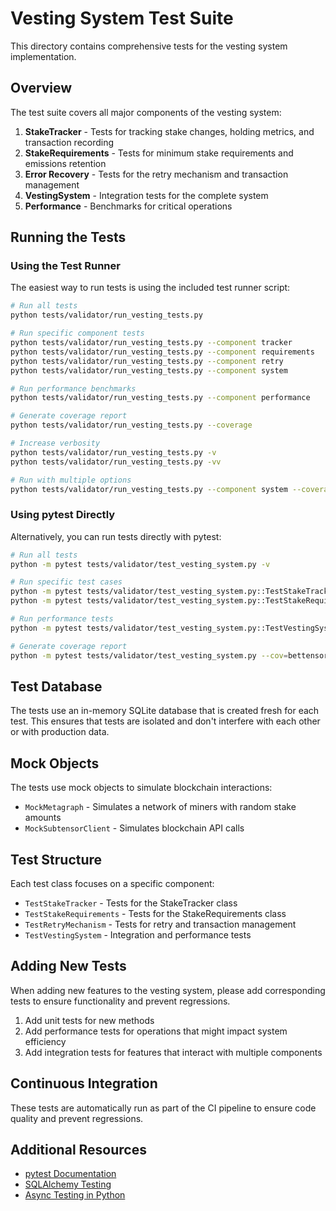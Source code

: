 # Vesting System Test Suite

This directory contains comprehensive tests for the vesting system implementation.

## Overview

The test suite covers all major components of the vesting system:

1. **StakeTracker** - Tests for tracking stake changes, holding metrics, and transaction recording
2. **StakeRequirements** - Tests for minimum stake requirements and emissions retention
3. **Error Recovery** - Tests for the retry mechanism and transaction management
4. **VestingSystem** - Integration tests for the complete system
5. **Performance** - Benchmarks for critical operations

## Running the Tests

### Using the Test Runner

The easiest way to run tests is using the included test runner script:

```bash
# Run all tests
python tests/validator/run_vesting_tests.py

# Run specific component tests
python tests/validator/run_vesting_tests.py --component tracker
python tests/validator/run_vesting_tests.py --component requirements
python tests/validator/run_vesting_tests.py --component retry
python tests/validator/run_vesting_tests.py --component system

# Run performance benchmarks
python tests/validator/run_vesting_tests.py --component performance

# Generate coverage report
python tests/validator/run_vesting_tests.py --coverage

# Increase verbosity
python tests/validator/run_vesting_tests.py -v
python tests/validator/run_vesting_tests.py -vv

# Run with multiple options
python tests/validator/run_vesting_tests.py --component system --coverage -vv
```

### Using pytest Directly

Alternatively, you can run tests directly with pytest:

```bash
# Run all tests
python -m pytest tests/validator/test_vesting_system.py -v

# Run specific test cases
python -m pytest tests/validator/test_vesting_system.py::TestStakeTracker -v
python -m pytest tests/validator/test_vesting_system.py::TestStakeRequirements -v

# Run performance tests
python -m pytest tests/validator/test_vesting_system.py::TestVestingSystem::test_performance -v

# Generate coverage report
python -m pytest tests/validator/test_vesting_system.py --cov=bettensor.validator.utils.vesting
```

## Test Database

The tests use an in-memory SQLite database that is created fresh for each test. This ensures that tests are isolated and don't interfere with each other or with production data.

## Mock Objects

The tests use mock objects to simulate blockchain interactions:

- `MockMetagraph` - Simulates a network of miners with random stake amounts
- `MockSubtensorClient` - Simulates blockchain API calls

## Test Structure

Each test class focuses on a specific component:

- `TestStakeTracker` - Tests for the StakeTracker class
- `TestStakeRequirements` - Tests for the StakeRequirements class
- `TestRetryMechanism` - Tests for retry and transaction management
- `TestVestingSystem` - Integration and performance tests

## Adding New Tests

When adding new features to the vesting system, please add corresponding tests to ensure functionality and prevent regressions.

1. Add unit tests for new methods
2. Add performance tests for operations that might impact system efficiency
3. Add integration tests for features that interact with multiple components

## Continuous Integration

These tests are automatically run as part of the CI pipeline to ensure code quality and prevent regressions.

## Additional Resources

- [pytest Documentation](https://docs.pytest.org/)
- [SQLAlchemy Testing](https://docs.sqlalchemy.org/en/20/orm/session_transaction.html#session-transaction-tests)
- [Async Testing in Python](https://pytest-asyncio.readthedocs.io/en/latest/) 